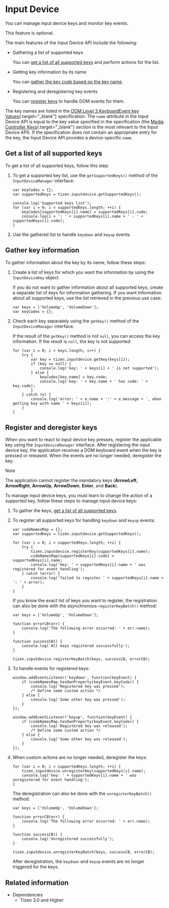 # Input Device

You can manage input device keys and monitor key events.

This feature is optional.

The main features of the Input Device API include the following:

- Gathering a list of supported keys   

  You can [get a list of all supported keys](#get-a-list-of-all-supported-keys) and perform actions for the list.

- Getting key information by its name   

  You can [gather the key code based on the key name](#gather-key-information).

- Registering and deregistering key events   

  You can [register keys](#register-and-deregister-keys) to handle DOM events for them.

The key names are listed in the [DOM Level 3 KeyboardEvent key Values](https://www.w3.org/TR/uievents-key/){:target="_blank"} specification. The `name` attribute in the Input Device API is equal to the key value specified in the specification (the [Media Controller Keys](https://www.w3.org/TR/uievents-key/#keys-media-controller){:target="_blank"} section is the most relevant to the Input Device API). If the specification does not contain an appropriate entry for the key, the Input Device API provides a device-specific `name`.

## Get a list of all supported keys

To get a list of all supported keys, follow this step:

1. To get a supported key list, use the `getSupportedKeys()` method of the `InputDeviceManager` interface:

   ```
   var keyCodes = {};
   var supportedKeys = tizen.inputdevice.getSupportedKeys();

   console.log('Supported keys list');
   for (var i = 0; i < supportedKeys.length; ++i) {
       keyCodes[supportedKeys[i].name] = supportedKeys[i].code;
       console.log(i + ': ' + supportedKeys[i].name + ' - ' + supportedKeys[i].code);
   }
   ```

2. Use the gathered list to handle `keydown` and `keyup` events.

## Gather key information

To gather information about the key by its name, follow these steps:

1. Create a list of keys for which you want the information by using the `InputDeviceKey` object.

   If you do not want to gather information about all supported keys, create a separate list of keys for information gathering. If you want information about all supported keys, use the list retrieved in the previous use case:

   ```
   var keys = ['VolumeUp', 'VolumeDown'];
   var keyCodes = {};
   ```

2. Check each key separately using the `getKey()` method of the `InputDeviceManager` interface.

   If the result of the `getKey()` method is not `null`, you can access the key information. If the result is `null`, the key is not supported:

   ```
   for (var i = 0; i < keys.length; i++) {
       try {
           var key = tizen.inputdevice.getKey(keys[i]);
           if (key == null) {
               console.log('key: ' + keys[i] + ' is not supported');
           } else {
               keyCodes[key.name] = key.code;
               console.log('key: ' + key.name + ' has code: ' + key.code);
           }
       } catch (e) {
           console.log('error: ' + e.name + ':' + e.message + ', when getting key with name ' + keys[i]);
       }
   }
   ```

## Register and deregister keys

When you want to react to input device key presses, register the applicable key using the `InputDeviceManager` interface. After registering the input device key, the application receives a DOM keyboard event when the key is pressed or released. When the events are no longer needed, deregister the key.

> [!NOTE]
> The application cannot register the mandatory keys (**ArrowLeft**, **ArrowRight**, **ArrowUp**, **ArrowDown**, **Enter**, and **Back**).

To manage input device keys, you must learn to change the action of a supported key, follow these steps to manage input device keys:

1. To gather the keys, [get a list of all supported keys](#get-a-list-of-all-supported-keys).

2. To register all supported keys for handling `keydown` and `keyup` events:

   ```
   var codeNamesMap = {};
   var supportedKeys = tizen.inputdevice.getSupportedKeys();

   for (var i = 0; i < supportedKeys.length; ++i) {
       try {
           tizen.inputdevice.registerKey(supportedKeys[i].name);
           codeNamesMap[supportedKeys[i].code] = supportedKeys[i].name;
           console.log('key: ' + supportedKeys[i].name + ' was registered for event handling');
       } catch (error) {
           console.log('failed to register ' + supportedKeys[i].name + ': ' + error);
       }
   }
   ```

   If you know the exact list of keys you want to register, the registration can also be done with the asynchronous `registerKeyBatch()` method:

   ```
   var keys = ['VolumeUp', 'VolumeDown'];

   function errorCB(err) {
       console.log('The following error occurred: ' + err.name);
   }

   function successCB() {
       console.log('All keys registered successfully');
   }

   tizen.inputdevice.registerKeyBatch(keys, successCB, errorCB);
   ```

3. To handle events for registered keys:

   ```
   window.addEventListener('keydown', function(keyEvent) {
       if (codeNamesMap.hasOwnProperty(keyEvent.keyCode)) {
           console.log('Registered key was pressed');
           /* Define some custom action */
       } else {
           console.log('Some other key was pressed');
       }
   });

   window.addEventListener('keyup', function(keyEvent) {
       if (codeNamesMap.hasOwnProperty(keyEvent.keyCode)) {
           console.log('Registered key was released');
           /* Define some custom action */
       } else {
           console.log('Some other key was released');
       }
   });
   ```

4. When custom actions are no longer needed, deregister the keys:

   ```
   for (var i = 0; i < supportedKeys.length; ++i) {
       tizen.inputdevice.unregisterKey(supportedKeys[i].name);
       console.log('key: ' + supportedKeys[i].name + ' was unregistered for event handling');
   }
   ```

   The deregistration can also be done with the `unregisterKeyBatch()` method:

   ```
   var keys = ['VolumeUp', 'VolumeDown'];

   function errorCB(err) {
       console.log('The following error occurred: ' + err.name);
   }

   function successCB() {
       console.log('Unregistered successfully');
   }

   tizen.inputdevice.unregisterKeyBatch(keys, successCB, errorCB);
   ```

   After deregistration, the `keydown` and `keyup` events are no longer triggered for the keys.

## Related information
* Dependencies   
  - Tizen 3.0 and Higher
